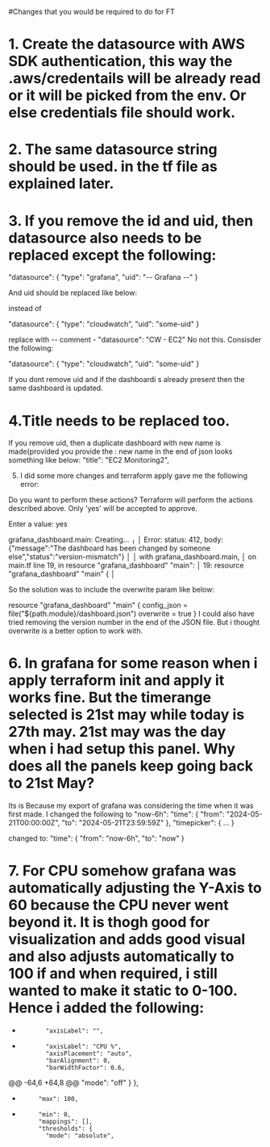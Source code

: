 #Changes that you would be required to do for FT

# 1. Create the datasource with AWS SDK authentication, this way the .aws/credentails will be already read or it will be picked from the env. Or else credentials file should work.
# 2. The same datasource string should be used. in the tf file as explained later.
# 3. If you remove the id and uid, then datasource also needs to be replaced except the following:
"datasource": {
  "type": "grafana",
  "uid": "-- Grafana --"
}

And uid should be replaced like below:

instead of

"datasource": {
  "type": "cloudwatch",
  "uid": "some-uid"
}

replace with     -- comment - "datasource": "CW - EC2"    No not this. Consisder the following:

"datasource": {
  "type": "cloudwatch",
  "uid": "some-uid"
}


If you dont remove uid and if the dashboardi s already present then the same dashboard is updated.

# 4.Title needs to be replaced too.
If you remove uid, then a duplicate dashboard with new name is made(provided you provide the :
new name in the end of json looks something like below:
  "title": "EC2 Monitoring2",



5. I did some more changes and terraform apply gave me the following error:


Do you want to perform these actions?
  Terraform will perform the actions described above.
  Only 'yes' will be accepted to approve.

  Enter a value: yes

grafana_dashboard.main: Creating...
╷
│ Error: status: 412, body: {"message":"The dashboard has been changed by someone else","status":"version-mismatch"}
│
│   with grafana_dashboard.main,
│   on main.tf line 19, in resource "grafana_dashboard" "main":
│   19: resource "grafana_dashboard" "main" {
│


So the solution was to include the overwrite param like below:

resource "grafana_dashboard" "main" {
  config_json = file("${path.module}/dashboard.json")
  overwrite = true
}
I could also have tried removing the version number in the end of the JSON file. But i thought overwrite is a better option to work with.

# 6. In grafana for some reason when i apply terraform init and apply it works fine. But the timerange selected is 21st may while today is 27th may. 21st may was the day when i had setup this panel.  Why does all the panels keep going back to 21st May?
   Its is Because my export of grafana was considering the time when it was first made. I changed the following to "now-6h":
"time": {
  "from": "2024-05-21T00:00:00Z",
  "to": "2024-05-21T23:59:59Z"
},
"timepicker": {
  ...
}


changed to:
"time": {
  "from": "now-6h",
  "to": "now"
}

# 7. For CPU somehow grafana was automatically adjusting the Y-Axis to 60 because the CPU never went beyond it. It is thogh good for visualization and adds good visual and also adjusts automatically to 100 if and when required, i still wanted to make it static to 0-100. Hence i added the following:
-            "axisLabel": "",
+            "axisLabel": "CPU %",
             "axisPlacement": "auto",
             "barAlignment": 0,
             "barWidthFactor": 0.6,
@@ -64,6 +64,8 @@
               "mode": "off"
             }
           },
+          "max": 100,
+          "min": 0,
           "mappings": [],
           "thresholds": {
             "mode": "absolute",
             

